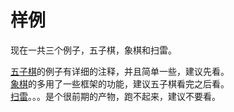 # 样例

现在一共三个例子，五子棋，象棋和扫雷。

[五子棋](//examples/FIR)的例子有详细的注释，并且简单一些，建议先看。  
[象棋](//examples/Chess)的多用了一些框架的功能，建议五子棋看完之后看。  
[扫雷](//examples/minesweepersolo)。。。是个很前期的产物，跑不起来，建议不要看。  
